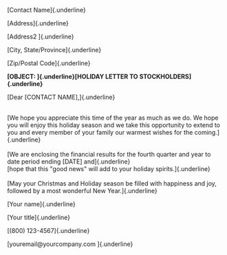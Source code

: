 [Contact Name]{.underline}

[Address]{.underline}

[Address2 ]{.underline}

[City, State/Province]{.underline}

[Zip/Postal Code]{.underline}

**[OBJECT: ]{.underline}[HOLIDAY LETTER TO STOCKHOLDERS]{.underline}**

[Dear \[CONTACT NAME\],]{.underline}

\
[We hope you appreciate this time of the year as much as we do. We hope
you will enjoy this holiday season and we take this opportunity to
extend to you and every member of your family our warmest wishes for the
coming.]{.underline}\
\
[We are enclosing the financial results for the fourth quarter and year
to date period ending \[DATE\] and]{.underline}\
[hope that this \"good news\" will add to your holiday
spirits.]{.underline}\
\
[May your Christmas and Holiday season be filled with happiness and joy,
followed by a most wonderful New Year.]{.underline}

[Your name]{.underline}

[Your title]{.underline}

[(800) 123-4567]{.underline}

[youremail\@yourcompany.com ]{.underline}
